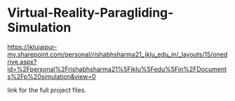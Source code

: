 # Virtual-Reality-Paragliding-Simulation
https://jklujaipur-my.sharepoint.com/personal/rishabhsharma21_jklu_edu_in/_layouts/15/onedrive.aspx?id=%2Fpersonal%2Frishabhsharma21%5Fjklu%5Fedu%5Fin%2FDocuments%2Fp%20simulation&view=0

link for the full project files.
